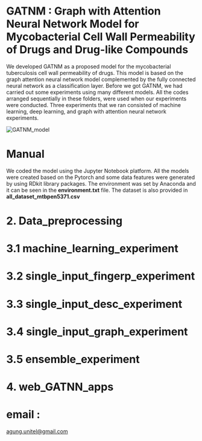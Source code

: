 # GATNM : Graph with Attention Neural Network Model for Mycobacterial Cell Wall Permeability of Drugs and Drug-like Compounds
We developed GATNM as a proposed model for the mycobacterial tuberculosis cell wall permeability of drugs. This model is based on the graph attention neural network model complemented by the fully connected neural network as a classification layer. Before we got GATNM, we had carried out some experiments using many different models. All the codes arranged sequentially in these folders, were used when our experiments were conducted. Three experiments that we ran consisted of machine learning, deep learning, and graph with attention neural network experiments.  

![GATNM_model](https://github.com/asw1982/MTbPrediction/assets/99703772/f947662d-43ab-451c-b7fe-0fe346ed3a74=250x)
# Manual 
We coded the model using the Jupyter Notebook platform. All the models were created based on the Pytorch and some data features were generated by using RDkit library packages. 
The environment was set by Anaconda and it can be seen in the **environment.txt** file. 
The dataset is also provided in **all_dataset_mtbpen5371.csv**

# 2. Data_preprocessing
# 3.1 machine_learning_experiment
# 3.2 single_input_fingerp_experiment 
# 3.3 single_input_desc_experiment
# 3.4 single_input_graph_experiment
# 3.5 ensemble_experiment
# 4. web_GATNN_apps 


# email : 
agung.unitel@gmail.com 
